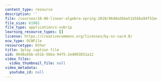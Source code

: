 ```yaml
---
content_type: resource
description: ''
file: /courses/18-06-linear-algebra-spring-2010/9640a5bbe51b5bba94f52ed003831a12_13r9QY6cmjc.srt
file_size: 61981
file_type: application/x-subrip
learning_resource_types: []
license: https://creativecommons.org/licenses/by-nc-sa/4.0/
ocw_type: OCWFile
resourcetype: Other
title: 3play caption file
uid: 9640a5bb-e51b-5bba-94f5-2ed003831a12
video_files:
  video_thumbnail_file: null
video_metadata:
  youtube_id: null
---
```

